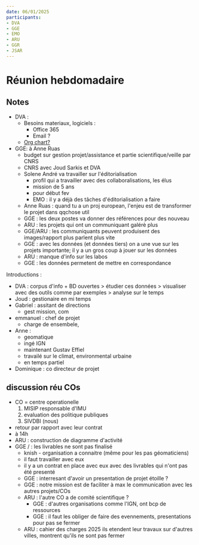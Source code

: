 ```yaml
---
date: 06/01/2025
participants:
- DVA
- GGE
- EMO
- ARU
- GGR
- JSAR
---
```


# Réunion hebdomadaire

## Notes
- DVA :
  - Besoins materiaux, logiciels :
    - Office 365
    - Email ?
  - [Org chart?](organigramme.drawio.svg)
- GGE: à Anne Ruas
  - budget sur gestion projet/assistance et partie scientifique/veille par CNRS
  - CNRS avec Joud Sarkis et DVA
  - Solene André va travailler sur l'éditorialisation
    - profil qui a travailler avec des collaboralisations, les élus
    - mission de 5 ans
    - pour début fev
    - EMO : il y a déjà des tâches d'éditorialisation a faire
  - Anne Ruas : quand tu a un proj european, l'enjeu est de transformer le projet dans qqchose util
  - GGE : les deux postes va donner des références pour des nouveau 
  - ARU : les projets qui ont un communiquant galérè plus
  - GGE/ARU : les communiquants peuvent produisent des images/rapport plus parlent plus vite
  - GGE : avec les données (et données tiers) on a une vue sur les projets importante; il y a un gros coup à jouer sur les données
  - ARU : manque d'info sur les labos
  - GGE : les données permetent de mettre en correspondance 

Introductions :
- DVA : corpus d'info + BD ouvertes > étudier ces données > visualiser avec des outils comme par exemples  > analyse sur le temps
- Joud : gestionaire en mi temps
- Gabriel : assitant de directions
  - gest mission, com
- emmanuel : chef de projet
  - charge de ensembele, 
- Anne :
  - geomatique
  - ingé IGN 
  - maintenant Gustav Effiel
  - travailé sur le climat, environmental urbaine
  - en temps partiel
- Dominique : co directeur de projet

## discussion réu COs
- CO = centre operationelle
  1. MISIP responsable d'IMU
  2. evaluation des politique publiques
  3. SIVDBI (nous)
- retour par rapport avec leur contrat
- à 14h
- ARU : construction de diagramme d'activité
- GGE / : les livrables ne sont pas finalisé
  - knish - organisation a connaitre (même pour les pas géomaticiens)
  - il faut travailler avec eux
  - il y a un contrat en place avec eux avec des livrables qui n'ont pas été presenté
  - GGE : interresant d'avoir un presentation de projet étoille ?
  - GGE : notre mission est de faciliter à max le communication avec les autres projets/COs
  - ARU : l'autre CO a de comité scientifique ?
    - GGE : d'autres organisations comme l'IGN, ont bcp de ressources
    - GGE : il faut les obliger de faire des evennements, presentations pour pas se fermer
  - ARU : cahier des charges 2025 ils etendent leur travaux sur d'autres villes, montrent qu'ils ne sont pas fermer
